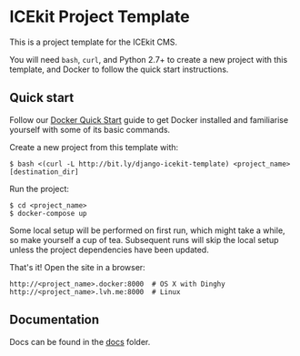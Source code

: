 # ICEkit Project Template

This is a project template for the ICEkit CMS.

You will need `bash`, `curl`, and Python 2.7+ to create a new project with this
template, and Docker to follow the quick start instructions.

## Quick start

Follow our [Docker Quick Start][docker-quick-start] guide to get Docker
installed and familiarise yourself with some of its basic commands.

Create a new project from this template with:

    $ bash <(curl -L http://bit.ly/django-icekit-template) <project_name> [destination_dir]

Run the project:

    $ cd <project_name>
    $ docker-compose up

Some local setup will be performed on first run, which might take a while, so
make yourself a cup of tea. Subsequent runs will skip the local setup unless
the project dependencies have been updated.

That's it! Open the site in a browser:

    http://<project_name>.docker:8000  # OS X with Dinghy
    http://<project_name>.lvh.me:8000  # Linux

## Documentation

Docs can be found in the [docs](docs/index.md) folder.

[docker-quick-start]: https://github.com/ixc/django-icekit/blob/feature/demo/docs/docker-quick-start.md
